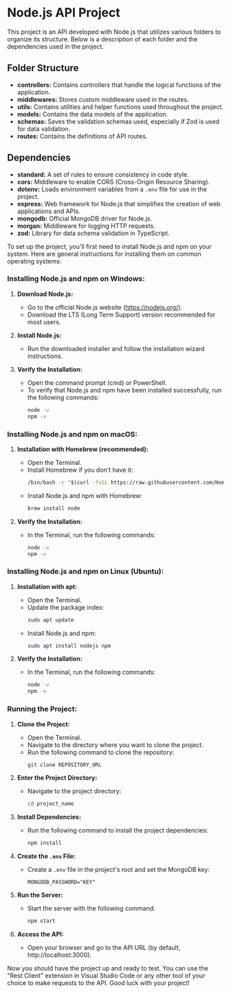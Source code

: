 # Node.js API Project

This project is an API developed with Node.js that utilizes various folders to organize its structure. Below is a description of each folder and the dependencies used in the project.

## Folder Structure

- **controllers:** Contains controllers that handle the logical functions of the application.
- **middlewares:** Stores custom middleware used in the routes.
- **utils:** Contains utilities and helper functions used throughout the project.
- **models:** Contains the data models of the application.
- **schemas:** Saves the validation schemas used, especially if Zod is used for data validation.
- **routes:** Contains the definitions of API routes.

## Dependencies

- **standard:** A set of rules to ensure consistency in code style.
- **cors:** Middleware to enable CORS (Cross-Origin Resource Sharing).
- **dotenv:** Loads environment variables from a `.env` file for use in the project.
- **express:** Web framework for Node.js that simplifies the creation of web applications and APIs.
- **mongodb:** Official MongoDB driver for Node.js.
- **morgan:** Middleware for logging HTTP requests.
- **zod:** Library for data schema validation in TypeScript.

To set up the project, you'll first need to install Node.js and npm on your system. Here are general instructions for installing them on common operating systems:

### Installing Node.js and npm on Windows:

1. **Download Node.js:**

   - Go to the official Node.js website (https://nodejs.org/).
   - Download the LTS (Long Term Support) version recommended for most users.

2. **Install Node.js:**

   - Run the downloaded installer and follow the installation wizard instructions.

3. **Verify the Installation:**
   - Open the command prompt (cmd) or PowerShell.
   - To verify that Node.js and npm have been installed successfully, run the following commands:
     ```bash
     node -v
     npm -v
     ```

### Installing Node.js and npm on macOS:

1. **Installation with Homebrew (recommended):**

   - Open the Terminal.
   - Install Homebrew if you don't have it:
     ```bash
     /bin/bash -c "$(curl -fsSL https://raw.githubusercontent.com/Homebrew/install/HEAD/install.sh)"
     ```
   - Install Node.js and npm with Homebrew:
     ```bash
     brew install node
     ```

2. **Verify the Installation:**
   - In the Terminal, run the following commands:
     ```bash
     node -v
     npm -v
     ```

### Installing Node.js and npm on Linux (Ubuntu):

1. **Installation with apt:**

   - Open the Terminal.
   - Update the package index:
     ```bash
     sudo apt update
     ```
   - Install Node.js and npm:
     ```bash
     sudo apt install nodejs npm
     ```

2. **Verify the Installation:**
   - In the Terminal, run the following commands:
     ```bash
     node -v
     npm -v
     ```

### Running the Project:

1. **Clone the Project:**

   - Open the Terminal.
   - Navigate to the directory where you want to clone the project.
   - Run the following command to clone the repository:
     ```bash
     git clone REPOSITORY_URL
     ```

2. **Enter the Project Directory:**

   - Navigate to the project directory:
     ```bash
     cd project_name
     ```

3. **Install Dependencies:**

   - Run the following command to install the project dependencies:
     ```bash
     npm install
     ```

4. **Create the `.env` File:**

   - Create a `.env` file in the project's root and set the MongoDB key:
     ```plaintext
     MONGODB_PASSWORD="KEY"
     ```

5. **Run the Server:**

   - Start the server with the following command:
     ```bash
     npm start
     ```

6. **Access the API:**
   - Open your browser and go to the API URL (by default, http://localhost:3000).

Now you should have the project up and ready to test. You can use the "Rest Client" extension in Visual Studio Code or any other tool of your choice to make requests to the API. Good luck with your project!
